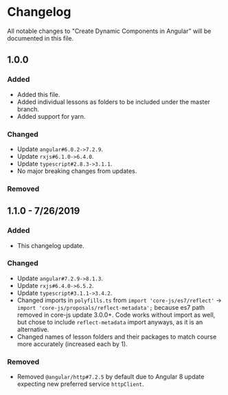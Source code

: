 # Changelog

All notable changes to "Create Dynamic Components in Angular” will be documented in this file.

## 1.0.0

### Added

- Added this file.
- Added individual lessons as folders to be included under the master branch.
- Added support for yarn.

### Changed

- Update `angular#6.0.2->7.2.9`.
- Update `rxjs#6.1.0->6.4.0`.
- Update `typescript#2.8.3->3.1.1`.
- No major breaking changes from updates.

### Removed

## 1.1.0 - 7/26/2019

### Added

- This changelog update.

### Changed

- Update `angular#7.2.9->8.1.3`.
- Update `rxjs#6.4.0->6.5.2`.
- Update `typescript#3.1.1->3.4.2`.
- Changed imports in `polyfills.ts` from `import 'core-js/es7/reflect'` -> `import 'core-js/proposals/reflect-metadata';` because es7 path removed in core-js update 3.0.0+. Code works without import as well, but chose to include `reflect-metadata` import anyways, as it is an alternative.
- Changed names of lesson folders and their packages to match course more accurately (increased each by 1).

### Removed

- Removed `@angular/http#7.2.5` by default due to Angular 8 update expecting new preferred service `httpClient`.
